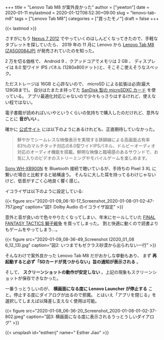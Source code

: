 +++
title = "Lenovo Tab M8 が案外良かった"
author = ["yewton"]
date = 2020-01-11
mylastmod = 2020-01-12T06:52:30+09:00
slug = "lenovo-tab-m8"
tags = ["Lenovo Tab M8"]
categories = ["買ったモノ"]
draft = false
+++

{{< lastmod >}}

さすがにもう [Nexus 7 2012](/2017/04/09/grouper-beanstalk/) でやっていくのはしんどくなってきたので、手軽なタブレットを探していたら、
2019 年の 11 月に Lenovo から [Lenovo Tab M8 (ZA5G0084JP)](https://hb.afl.rakuten.co.jp/hgc/1a0d625b.bdb81d38.1a0d625c.bf0332b2/?pc=https%3A%2F%2Fitem.rakuten.co.jp%2Fbiccamera%2F4580550700484%2F&m=http%3A%2F%2Fm.rakuten.co.jp%2Fbiccamera%2Fi%2F12780179%2F&link%5Ftype=hybrid%5Furl&ut=eyJwYWdlIjoiaXRlbSIsInR5cGUiOiJoeWJyaWRfdXJsIiwic2l6ZSI6IjI0MHgyNDAiLCJuYW0iOjEsIm5hbXAiOiJyaWdodCIsImNvbSI6MSwiY29tcCI6ImRvd24iLCJwcmljZSI6MCwiYm9yIjoxLCJjb2wiOjEsImJidG4iOjEsInByb2QiOjB9) が発売されていたのを知った。

2 万を切る価格で、 Android 9 、クアッドコアでメモリは 2 GB 、
ディスプレイは 8.0 型ワイド IPS パネル (1280x800ドット)と、そこそこ使えそうなスペック。

ただストレージは 16GB と心許ないので、 microSD による拡張は必須(最大128GBまで)。
自分はたまたま持ってた [SanDisk 製の microSDXC カード](https://amzn.to/2QJFCF8) を使っている。
アプリ最適化対応じゃないので少々もっさりはするけれど、使えない程ではない。

電子書籍が読めればいいやというくらいの気持ちで購入したのだけれど、意外なことに **音がいい** 。

確かに [公式サイト](https://www.lenovo.com/jp/ja/tablets/android-tablets/tab-series/Lenovo-Tab-M8-2nd-Gen-HD/p/ZZITZTATB58) には以下のようにあるけれども、正直期待していなかった。

> 鮮やかでシームレスな映像表示を実現する狭額縁による高画面占有率83％のマルチタッチ対応の8.0型ワイドIPSパネル、ドルビーオーディオ対応のオーディオ機能を搭載。鮮明な映像と臨場感のあるサウンドで、お気に入りのビデオのストリーミングやモバイルゲームを楽しめます。

[Sony WH-XB900N](https://amzn.to/2T4dbTB) を Bluetooth 接続で聴いているが、手持ちの Pixel 3 XL に繋いだ場合と比較すると結構違う。
そんなに大した耳を持ってるわけじゃないけど、低音がすごく心地良く響く感じ。

イコライザは以下のように設定している:

{{< figure src="2020-01-09_06-10-17_Screenshot_2020-01-08-01-02-47-757.jpeg" caption="&#22259;1:  Dolby Audio のイコライザ設定" >}}

意外と音が良いので色々やりたくなってしまい、年末にセールしていた [FINAL FANTASY TACTICS 獅子戦争](https://play.google.com/store/apps/details?id=com.square%5Fenix.android%5Fgoogleplay.FFT%5Fjp2&hl=ja) を買ってしまった。
割と快適に動くので読書よりもゲームをやってしまう…。

{{< figure src="2020-01-09_08-36-49_Screenshot (2020_01_08 6_12_13).jpg" caption="&#22259;2:  いつまでもゼクラス砂漠から出られない一行" >}}

そんなわけで案外良かった Lenovo Tab M8 だがおかしな挙動もあり、
まず **再起動すると必ず「SDカードが見つからない」旨の通知が表示される** 。

そして、 **スクリーンショットの動作が安定しない** 。上記の現象もスクリーンショットが保存できなかった。

一番うっとうしいのが、 **横画面になる度に Lenovo Launcher が停止する** こと。停止する度にダイアログが出るので邪魔。
とはいえ「アプリを閉じる」を選択してしまえば以降差し支えなく使用は可能。

{{< figure src="2020-01-08_06-36-20_Screenshot_2020-01-08-01-02-37-802.jpeg" caption="&#22259;3:  横画面になる度に表示されるうっとうしいダイアログ" >}}

{{< unsplash id="estherrj" name=" Esther Jiao" >}}
